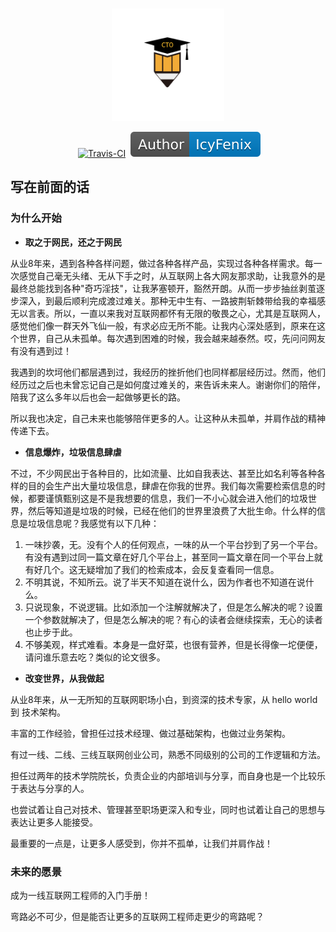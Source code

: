 <GitHubWrapper>
<p align="center">
	<br/>
  <a href="https://itliwei.github.io" target="_blank">
    <img width="180" src="https://github.com/itliwei/itliwei.github.io/blob/master/.vuepress/public/images/logo-color.png?raw=true" alt="logo">
  </a>
</p>

<TitleInfos />

<p align="center" class="print-break">
	<GithubInfos />
    <a href="https://itliwei.github.io" style="display:inline-block"><words type='updated' /></a>
    <a href="https://travis-ci.com/itliwei/itliwei.github.io" target="_blank" style="display:inline-block" class="not-print"><img src="https://api.travis-ci.com/itliwei/itliwei.github.io.svg?branch=master" alt="Travis-CI"></a>
    <a href="/summary/"  style="display:inline-block"><words type='badge' chapter='/'/></a>
    <a href="https://itliwei.github.io/introduction/about-me.html" target="_blank" style="display:inline-block"><img src="https://raw.githubusercontent.com/itliwei/itliwei.github.io/master/.vuepress/public/images/Author-IcyFenix-blue.svg" alt="About Author"></a>
	<PublishInfos />
</p>
</GitHubWrapper>


## 写在前面的话

### 为什么开始

- **取之于网民，还之于网民**

从业8年来，遇到各种各样问题，做过各种各样产品，实现过各种各样需求。每一次感觉自己毫无头绪、无从下手之时，从互联网上各大网友那求助，让我意外的是最终总能找到各种"奇巧淫技"，让我茅塞顿开，豁然开朗。从而一步步抽丝剥茧逐步深入，到最后顺利完成渡过难关。那种无中生有、一路披荆斩棘带给我的幸福感无以言表。所以，一直以来我对互联网都怀有无限的敬畏之心，尤其是互联网人，感觉他们像一群天外飞仙一般，有求必应无所不能。让我内心深处感到，原来在这个世界，自己从未孤单。每次遇到困难的时候，我会越来越泰然。哎，先问问网友有没有遇到过！

我遇到的坎坷他们都层遇到过，我经历的挫折他们也同样都层经历过。然而，他们经历过之后也未曾忘记自己是如何度过难关的，来告诉未来人。谢谢你们的陪伴，陪我了这么多年以后也会一起做够更长的路。

所以我也决定，自己未来也能够陪伴更多的人。让这种从未孤单，并肩作战的精神传递下去。

- **信息爆炸，垃圾信息肆虐**

不过，不少网民出于各种目的，比如流量、比如自我表达、甚至比如名利等各种各样的目的会生产出大量垃圾信息，肆虐在你我的世界。我们每次需要检索信息的时候，都要谨慎甄别这是不是我想要的信息，我们一不小心就会进入他们的垃圾世界，然后等知道是垃圾的时候，已经在他们的世界里浪费了大批生命。什么样的信息是垃圾信息呢？我感觉有以下几种：

1. 一味抄袭，无。没有个人的任何观点，一味的从一个平台抄到了另一个平台。有没有遇到过同一篇文章在好几个平台上，甚至同一篇文章在同一个平台上就有好几个。这无疑增加了我们的检索成本，会反复查看同一信息。
2. 不明其说，不知所云。说了半天不知道在说什么，因为作者也不知道在说什么。
3. 只说现象，不说逻辑。比如添加一个注解就解决了，但是怎么解决的呢？设置一个参数就解决了，但是怎么解决的呢？有心的读者会继续探索，无心的读者也止步于此。
4. 不够美观，样式难看。本身是一盘好菜，也很有营养，但是长得像一坨便便，请问谁乐意去吃？类似的论文很多。

- **改变世界，从我做起**

从业8年来，从一无所知的互联网职场小白，到资深的技术专家，从 hello world 到 技术架构。

丰富的工作经验，曾担任过技术经理、做过基础架构，也做过业务架构。

有过一线、二线、三线互联网创业公司，熟悉不同级别的公司的工作逻辑和方法。

担任过两年的技术学院院长，负责企业的内部培训与分享，而自身也是一个比较乐于表达与分享的人。

也尝试着让自己对技术、管理甚至职场更深入和专业，同时也试着让自己的思想与表达让更多人能接受。

最重要的一点是，让更多人感受到，你并不孤单，让我们并肩作战！

### 未来的愿景

成为一线互联网工程师的入门手册！

弯路必不可少，但是能否让更多的互联网工程师走更少的弯路呢？




